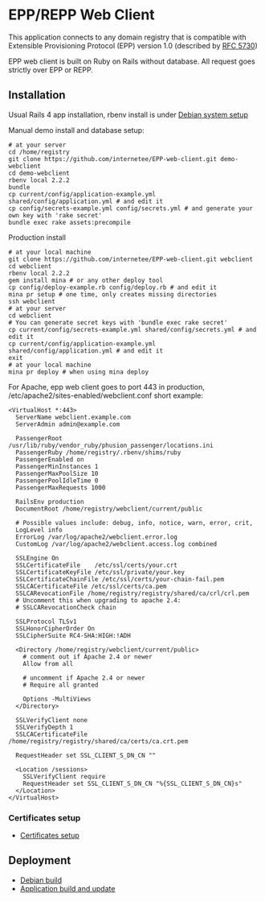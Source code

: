 EPP/REPP Web Client
===================

This application connects to any domain registry that is compatible 
with Extensible Provisioning Protocol (EPP) version 1.0 
(described by [RFC 5730](https://tools.ietf.org/html/rfc5730))

EPP web client is built on Ruby on Rails without database.
All request goes strictly over EPP or REPP.


Installation
------------

Usual Rails 4 app installation, 
rbenv install is under [Debian system setup](../../../registry/blob/master/doc/debian_build_doc.md)

Manual demo install and database setup:

    # at your server
    cd /home/registry
    git clone https://github.com/internetee/EPP-web-client.git demo-webclient
    cd demo-webclient
    rbenv local 2.2.2
    bundle
    cp current/config/application-example.yml shared/config/application.yml # and edit it
    cp config/secrets-example.yml config/secrets.yml # and generate your own key with 'rake secret'
    bundle exec rake assets:precompile

Production install

    # at your local machine
    git clone https://github.com/internetee/EPP-web-client.git webclient
    cd webclient
    rbenv local 2.2.2
    gem install mina # or any other deploy tool
    cp config/deploy-example.rb config/deploy.rb # and edit it
    mina pr setup # one time, only creates missing directories
    ssh webclient
    # at your server
    cd webclient
    # You can generate secret keys with 'bundle exec rake secret'
    cp current/config/secrets-example.yml shared/config/secrets.yml # and edit it
    cp current/config/application-example.yml shared/config/application.yml # and edit it
    exit
    # at your local machine
    mina pr deploy # when using mina deploy

For Apache, epp web client goes to port 443 in production, /etc/apache2/sites-enabled/webclient.conf short example:

    <VirtualHost *:443>
      ServerName webclient.example.com
      ServerAdmin admin@example.com

      PassengerRoot /usr/lib/ruby/vendor_ruby/phusion_passenger/locations.ini
      PassengerRuby /home/registry/.rbenv/shims/ruby
      PassengerEnabled on
      PassengerMinInstances 1
      PassengerMaxPoolSize 10
      PassengerPoolIdleTime 0
      PassengerMaxRequests 1000

      RailsEnv production
      DocumentRoot /home/registry/webclient/current/public
      
      # Possible values include: debug, info, notice, warn, error, crit,
      LogLevel info
      ErrorLog /var/log/apache2/webclient.error.log
      CustomLog /var/log/apache2/webclient.access.log combined
      
      SSLEngine On
      SSLCertificateFile    /etc/ssl/certs/your.crt
      SSLCertificateKeyFile /etc/ssl/private/your.key
      SSLCertificateChainFile /etc/ssl/certs/your-chain-fail.pem
      SSLCACertificateFile /etc/ssl/certs/ca.pem
      SSLCARevocationFile /home/registry/registry/shared/ca/crl/crl.pem
      # Uncomment this when upgrading to apache 2.4:
      # SSLCARevocationCheck chain

      SSLProtocol TLSv1
      SSLHonorCipherOrder On
      SSLCipherSuite RC4-SHA:HIGH:!ADH

      <Directory /home/registry/webclient/current/public>
        # comment out if Apache 2.4 or newer
        Allow from all

        # uncomment if Apache 2.4 or newer
        # Require all granted

        Options -MultiViews
      </Directory>

      SSLVerifyClient none
      SSLVerifyDepth 1
      SSLCACertificateFile /home/registry/registry/shared/ca/certs/ca.crt.pem

      RequestHeader set SSL_CLIENT_S_DN_CN ""

      <Location /sessions>
        SSLVerifyClient require
        RequestHeader set SSL_CLIENT_S_DN_CN "%{SSL_CLIENT_S_DN_CN}s"
      </Location> 
    </VirtualHost>

### Certificates setup

* [Certificates setup](../../../registry/blob/master/doc/certificates.md)

Deployment
----------

* [Debian build](../../../registry/blob/master/doc/debian_build_doc.md)
* [Application build and update](../../../registry/blob/master/doc/application_build_doc.md)
